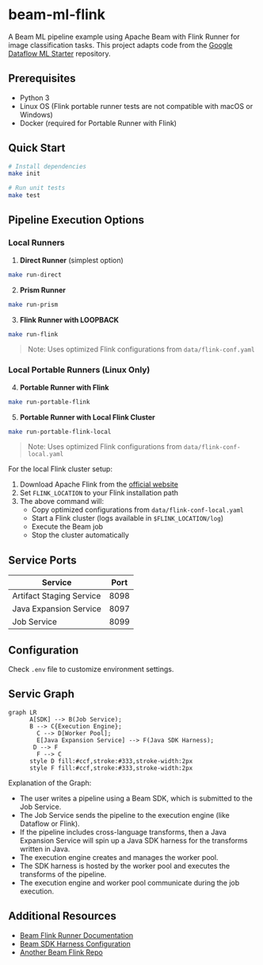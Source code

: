 # beam-ml-flink

A Beam ML pipeline example using Apache Beam with Flink Runner for image classification tasks. This project adapts code from the [Google Dataflow ML Starter](https://github.com/google/dataflow-ml-starter) repository.

## Prerequisites

* Python 3
* Linux OS (Flink portable runner tests are not compatible with macOS or Windows)
* Docker (required for Portable Runner with Flink)

## Quick Start

```bash
# Install dependencies
make init

# Run unit tests
make test
```

## Pipeline Execution Options

### Local Runners

1. **Direct Runner** (simplest option)
```bash
make run-direct
```

2. **Prism Runner**
```bash
make run-prism
```

3. **Flink Runner with LOOPBACK**
```bash
make run-flink
```
> Note: Uses optimized Flink configurations from `data/flink-conf.yaml`

### Local Portable Runners (Linux Only)

4. **Portable Runner with Flink**
```bash
make run-portable-flink
```

5. **Portable Runner with Local Flink Cluster**

```bash
make run-portable-flink-local
```
> Note: Uses optimized Flink configurations from `data/flink-conf-local.yaml`

For the local Flink cluster setup:
1. Download Apache Flink from the [official website](https://flink.apache.org/downloads/)
2. Set `FLINK_LOCATION` to your Flink installation path
3. The above command will:
   - Copy optimized configurations from `data/flink-conf-local.yaml`
   - Start a Flink cluster (logs available in `$FLINK_LOCATION/log`)
   - Execute the Beam job
   - Stop the cluster automatically

## Service Ports

| Service | Port |
|---------|------|
| Artifact Staging Service | 8098 |
| Java Expansion Service | 8097 |
| Job Service | 8099 |

## Configuration

Check `.env` file to customize environment settings.

## Servic Graph

```mermaid
graph LR
      A[SDK] --> B(Job Service);
      B --> C{Execution Engine};
        C --> D[Worker Pool];
        E[Java Expansion Service] --> F(Java SDK Harness);
       D --> F
        F --> C
      style D fill:#ccf,stroke:#333,stroke-width:2px
      style F fill:#ccf,stroke:#333,stroke-width:2px
```

Explanation of the Graph:

- The user writes a pipeline using a Beam SDK, which is submitted to the Job Service.
- The Job Service sends the pipeline to the execution engine (like Dataflow or Flink).
- If the pipeline includes cross-language transforms, then a Java Expansion Service will spin up a Java SDK harness for the transforms written in Java.
- The execution engine creates and manages the worker pool.
- The SDK harness is hosted by the worker pool and executes the transforms of the pipeline.
- The execution engine and worker pool communicate during the job execution.

## Additional Resources

* [Beam Flink Runner Documentation](https://beam.apache.org/documentation/runners/flink/)
* [Beam SDK Harness Configuration](https://beam.apache.org/documentation/runtime/sdk-harness-config/)
* [Another Beam Flink Repo](https://github.com/jaehyeon-kim/beam-demos/tree/master/beam-pipelines)
